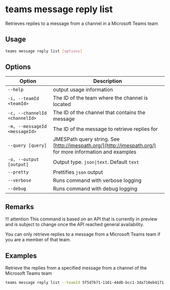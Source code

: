 # teams message reply list

Retrieves replies to a message from a channel in a Microsoft Teams team

## Usage

```sh
teams message reply list [options]
```

## Options

Option|Description
------|-----------
`--help`|output usage information
`-i, --teamId <teamId>`|The ID of the team where the channel is located
`-c, --channelId <channelId>`|The ID of the channel that contains the message
`-m, --messageId <messageId>`|The ID of the message to retrieve replies for
`--query [query]`|JMESPath query string. See [http://jmespath.org/](http://jmespath.org/) for more information and examples
`-o, --output [output]`|Output type. `json\|text`. Default `text`
`--pretty`|Prettifies `json` output
`--verbose`|Runs command with verbose logging
`--debug`|Runs command with debug logging

## Remarks

!!! attention
    This command is based on an API that is currently in preview and is subject to change once the API reached general availability.

You can only retrieve replies to a message from a Microsoft Teams team if you are a member of that team.

## Examples

Retrieve the replies from a specified message from a channel of the Microsoft Teams team

```sh
teams message reply list --teamId 5f5d7b71-1161-44d8-bcc1-3da710eb4171 --channelId 19:88f7e66a8dfe42be92db19505ae912a8@thread.skype --messageId 1540747442203
```